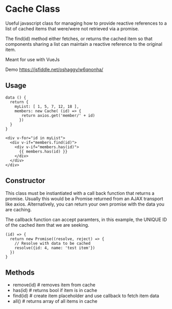 # Cache Class

Useful javascript class for managing how to provide reactive references to a list of cached items that were/were not retrieved via a promise.

The find(id) method either fetches, or returns the cached item so that components sharing a list can maintain a reactive reference to the original item.

Meant for use with VueJs

Demo https://jsfiddle.net/oshaggy/w6qnonha/

## Usage

```
data () {
  return {
    myList: [ 1, 5, 7, 12, 18 ],
    members: new Cache( (id) => {
       return axios.get('member/' + id)
      })
  }
}

<div v-for="id in myList">
  <div v-if="members.find(id)">
    <div v-if="members.has(id)">
      {{ members.has(id) }}
    </div>
  </div>
</div>
```

## Constructor

This class must be instiantiated with a call back function that returns a promise.  Usually this would be a Promise returned from an AJAX transport like axios.  Alternatively, you can return your own promise with the data you are caching.  

The callback function can accept paramters, in this example, the UNIQUE ID of the cached item that we are seeking.

```
(id) => {
  return new Promise((resolve, reject) => {
    // Resolve with data to be cached
    resolve({id: 4, name: 'test item'})
  })
}
```

## Methods

* remove(id) # removes item from cache
* has(id)    # returns bool if item is in cache
* find(id)   # create item placeholder and use callback to fetch item data
* all()      # returns array of all items in cache
